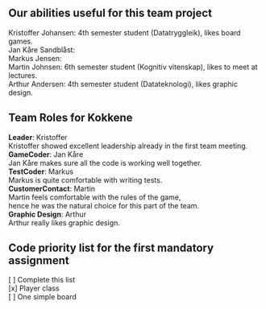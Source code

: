 ## Our abilities useful for this team project
Kristoffer Johansen: 4th semester student (Datatryggleik), likes board games.\
Jan Kåre Sandblåst:\
Markus Jensen:\
Martin Johnsen: 6th semester student (Kognitiv vitenskap), likes to meet at lectures.\
Arthur Andersen: 4th semester student (Datateknologi), likes graphic design.

## Team Roles for **Kokkene** 
**Leader**: Kristoffer\
Kristoffer showed excellent leadership already in the first team meeting.\
**GameCoder**: Jan Kåre\
Jan Kåre makes sure all the code is working well together.\
**TestCoder**: Markus\
Markus is quite comfortable with writing tests.\
**CustomerContact**: Martin\
Martin feels comfortable with the rules of the game,\
hence he was the natural choice for this part of the team.\
**Graphic Design**: Arthur\
Arthur really likes graphic design.

## Code priority list for the first mandatory assignment
[ ] Complete this list\
[x] Player class\
[ ] One simple board
